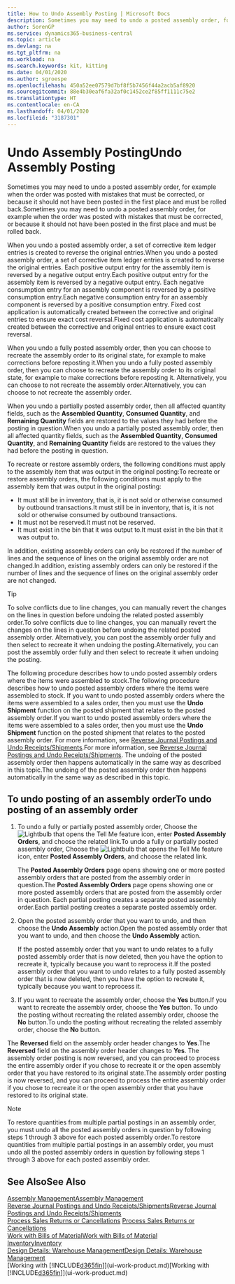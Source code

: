 ```yaml
---
title: How to Undo Assembly Posting | Microsoft Docs
description: Sometimes you may need to undo a posted assembly order, for example when the order was posted with mistakes that must be corrected, or because it should not have been posted in the first place and must be rolled back.
author: SorenGP
ms.service: dynamics365-business-central
ms.topic: article
ms.devlang: na
ms.tgt_pltfrm: na
ms.workload: na
ms.search.keywords: kit, kitting
ms.date: 04/01/2020
ms.author: sgroespe
ms.openlocfilehash: 450a52ee07579d7bf8f5b7456f44a2acb5af8920
ms.sourcegitcommit: 88e4b30eaf6fa32af0c1452ce2f85ff1111c75e2
ms.translationtype: HT
ms.contentlocale: en-CA
ms.lasthandoff: 04/01/2020
ms.locfileid: "3187301"
---
```

# <a name="undo-assembly-posting"></a><span data-ttu-id="d6942-103">Undo Assembly Posting</span><span class="sxs-lookup"><span data-stu-id="d6942-103">Undo Assembly Posting</span></span>
<span data-ttu-id="d6942-104">Sometimes you may need to undo a posted assembly order, for example when the order was posted with mistakes that must be corrected, or because it should not have been posted in the first place and must be rolled back.</span><span class="sxs-lookup"><span data-stu-id="d6942-104">Sometimes you may need to undo a posted assembly order, for example when the order was posted with mistakes that must be corrected, or because it should not have been posted in the first place and must be rolled back.</span></span>

<span data-ttu-id="d6942-105">When you undo a posted assembly order, a set of corrective item ledger entries is created to reverse the original entries.</span><span class="sxs-lookup"><span data-stu-id="d6942-105">When you undo a posted assembly order, a set of corrective item ledger entries is created to reverse the original entries.</span></span> <span data-ttu-id="d6942-106">Each positive output entry for the assembly item is reversed by a negative output entry.</span><span class="sxs-lookup"><span data-stu-id="d6942-106">Each positive output entry for the assembly item is reversed by a negative output entry.</span></span> <span data-ttu-id="d6942-107">Each negative consumption entry for an assembly component is reversed by a positive consumption entry.</span><span class="sxs-lookup"><span data-stu-id="d6942-107">Each negative consumption entry for an assembly component is reversed by a positive consumption entry.</span></span> <span data-ttu-id="d6942-108">Fixed cost application is automatically created between the corrective and original entries to ensure exact cost reversal.</span><span class="sxs-lookup"><span data-stu-id="d6942-108">Fixed cost application is automatically created between the corrective and original entries to ensure exact cost reversal.</span></span>  

<span data-ttu-id="d6942-109">When you undo a fully posted assembly order, then you can choose to recreate the assembly order to its original state, for example to make corrections before reposting it.</span><span class="sxs-lookup"><span data-stu-id="d6942-109">When you undo a fully posted assembly order, then you can choose to recreate the assembly order to its original state, for example to make corrections before reposting it.</span></span> <span data-ttu-id="d6942-110">Alternatively, you can choose to not recreate the assembly order.</span><span class="sxs-lookup"><span data-stu-id="d6942-110">Alternatively, you can choose to not recreate the assembly order.</span></span>  

<span data-ttu-id="d6942-111">When you undo a partially posted assembly order, then all affected quantity fields, such as the **Assembled Quantity**, **Consumed Quantity**, and **Remaining Quantity** fields are restored to the values they had before the posting in question.</span><span class="sxs-lookup"><span data-stu-id="d6942-111">When you undo a partially posted assembly order, then all affected quantity fields, such as the **Assembled Quantity**, **Consumed Quantity**, and **Remaining Quantity** fields are restored to the values they had before the posting in question.</span></span>  

<span data-ttu-id="d6942-112">To recreate or restore assembly orders, the following conditions must apply to the assembly item that was output in the original posting:</span><span class="sxs-lookup"><span data-stu-id="d6942-112">To recreate or restore assembly orders, the following conditions must apply to the assembly item that was output in the original posting:</span></span>  

-   <span data-ttu-id="d6942-113">It must still be in inventory, that is, it is not sold or otherwise consumed by outbound transactions.</span><span class="sxs-lookup"><span data-stu-id="d6942-113">It must still be in inventory, that is, it is not sold or otherwise consumed by outbound transactions.</span></span>  
-   <span data-ttu-id="d6942-114">It must not be reserved.</span><span class="sxs-lookup"><span data-stu-id="d6942-114">It must not be reserved.</span></span>  
-   <span data-ttu-id="d6942-115">It must exist in the bin that it was output to.</span><span class="sxs-lookup"><span data-stu-id="d6942-115">It must exist in the bin that it was output to.</span></span>  

<span data-ttu-id="d6942-116">In addition, existing assembly orders can only be restored if the number of lines and the sequence of lines on the original assembly order are not changed.</span><span class="sxs-lookup"><span data-stu-id="d6942-116">In addition, existing assembly orders can only be restored if the number of lines and the sequence of lines on the original assembly order are not changed.</span></span>  

> [!TIP]  
>  <span data-ttu-id="d6942-117">To solve conflicts due to line changes, you can manually revert the changes on the lines in question before undoing the related posted assembly order.</span><span class="sxs-lookup"><span data-stu-id="d6942-117">To solve conflicts due to line changes, you can manually revert the changes on the lines in question before undoing the related posted assembly order.</span></span> <span data-ttu-id="d6942-118">Alternatively, you can post the assembly order fully and then select to recreate it when undoing the posting.</span><span class="sxs-lookup"><span data-stu-id="d6942-118">Alternatively, you can post the assembly order fully and then select to recreate it when undoing the posting.</span></span>  

<span data-ttu-id="d6942-119">The following procedure describes how to undo posted assembly orders where the items were assembled to stock.</span><span class="sxs-lookup"><span data-stu-id="d6942-119">The following procedure describes how to undo posted assembly orders where the items were assembled to stock.</span></span> <span data-ttu-id="d6942-120">If you want to undo posted assembly orders where the items were assembled to a sales order, then you must use the **Undo Shipment** function on the posted shipment that relates to the posted assembly order.</span><span class="sxs-lookup"><span data-stu-id="d6942-120">If you want to undo posted assembly orders where the items were assembled to a sales order, then you must use the **Undo Shipment** function on the posted shipment that relates to the posted assembly order.</span></span> <span data-ttu-id="d6942-121">For more information, see [Reverse Journal Postings and Undo Receipts/Shipments](finance-how-reverse-journal-posting.md).</span><span class="sxs-lookup"><span data-stu-id="d6942-121">For more information, see [Reverse Journal Postings and Undo Receipts/Shipments](finance-how-reverse-journal-posting.md).</span></span> <span data-ttu-id="d6942-122">The undoing of the posted assembly order then happens automatically in the same way as described in this topic.</span><span class="sxs-lookup"><span data-stu-id="d6942-122">The undoing of the posted assembly order then happens automatically in the same way as described in this topic.</span></span>  

## <a name="to-undo-posting-of-an-assembly-order"></a><span data-ttu-id="d6942-123">To undo posting of an assembly order</span><span class="sxs-lookup"><span data-stu-id="d6942-123">To undo posting of an assembly order</span></span>  
1.  <span data-ttu-id="d6942-124">To undo a fully or partially posted assembly order, Choose the ![Lightbulb that opens the Tell Me feature](media/ui-search/search_small.png "Tell me what you want to do") icon, enter **Posted Assembly Orders**, and choose the related link.</span><span class="sxs-lookup"><span data-stu-id="d6942-124">To undo a fully or partially posted assembly order, Choose the ![Lightbulb that opens the Tell Me feature](media/ui-search/search_small.png "Tell me what you want to do") icon, enter **Posted Assembly Orders**, and choose the related link.</span></span>  

    <span data-ttu-id="d6942-125">The **Posted Assembly Orders** page opens showing one or more posted assembly orders that are posted from the assembly order in question.</span><span class="sxs-lookup"><span data-stu-id="d6942-125">The **Posted Assembly Orders** page opens showing one or more posted assembly orders that are posted from the assembly order in question.</span></span> <span data-ttu-id="d6942-126">Each partial posting creates a separate posted assembly order.</span><span class="sxs-lookup"><span data-stu-id="d6942-126">Each partial posting creates a separate posted assembly order.</span></span>  
2.  <span data-ttu-id="d6942-127">Open the posted assembly order that you want to undo, and then choose the **Undo Assembly** action.</span><span class="sxs-lookup"><span data-stu-id="d6942-127">Open the posted assembly order that you want to undo, and then choose the **Undo Assembly** action.</span></span>  

    <span data-ttu-id="d6942-128">If the posted assembly order that you want to undo relates to a fully posted assembly order that is now deleted, then you have the option to recreate it, typically because you want to reprocess it.</span><span class="sxs-lookup"><span data-stu-id="d6942-128">If the posted assembly order that you want to undo relates to a fully posted assembly order that is now deleted, then you have the option to recreate it, typically because you want to reprocess it.</span></span>  
3.  <span data-ttu-id="d6942-129">If you want to recreate the assembly order, choose the **Yes** button.</span><span class="sxs-lookup"><span data-stu-id="d6942-129">If you want to recreate the assembly order, choose the **Yes** button.</span></span> <span data-ttu-id="d6942-130">To undo the posting without recreating the related assembly order, choose the **No** button.</span><span class="sxs-lookup"><span data-stu-id="d6942-130">To undo the posting without recreating the related assembly order, choose the **No** button.</span></span>  

<span data-ttu-id="d6942-131">The **Reversed** field on the assembly order header changes to **Yes**.</span><span class="sxs-lookup"><span data-stu-id="d6942-131">The **Reversed** field on the assembly order header changes to **Yes**.</span></span> <span data-ttu-id="d6942-132">The assembly order posting is now reversed, and you can proceed to process the entire assembly order if you chose to recreate it or the open assembly order that you have restored to its original state.</span><span class="sxs-lookup"><span data-stu-id="d6942-132">The assembly order posting is now reversed, and you can proceed to process the entire assembly order if you chose to recreate it or the open assembly order that you have restored to its original state.</span></span>  

> [!NOTE]  
>  <span data-ttu-id="d6942-133">To restore quantities from multiple partial postings in an assembly order, you must undo all the posted assembly orders in question by following steps 1 through 3 above for each posted assembly order.</span><span class="sxs-lookup"><span data-stu-id="d6942-133">To restore quantities from multiple partial postings in an assembly order, you must undo all the posted assembly orders in question by following steps 1 through 3 above for each posted assembly order.</span></span>  

## <a name="see-also"></a><span data-ttu-id="d6942-134">See Also</span><span class="sxs-lookup"><span data-stu-id="d6942-134">See Also</span></span>  
[<span data-ttu-id="d6942-135">Assembly Management</span><span class="sxs-lookup"><span data-stu-id="d6942-135">Assembly Management</span></span>](assembly-assemble-items.md)  
[<span data-ttu-id="d6942-136">Reverse Journal Postings and Undo Receipts/Shipments</span><span class="sxs-lookup"><span data-stu-id="d6942-136">Reverse Journal Postings and Undo Receipts/Shipments</span></span>](finance-how-reverse-journal-posting.md)  
<span data-ttu-id="d6942-137">[Process Sales Returns or Cancellations](sales-how-process-sales-returns-cancellations.md)  </span><span class="sxs-lookup"><span data-stu-id="d6942-137">[Process Sales Returns or Cancellations](sales-how-process-sales-returns-cancellations.md)  </span></span>  
[<span data-ttu-id="d6942-138">Work with Bills of Material</span><span class="sxs-lookup"><span data-stu-id="d6942-138">Work with Bills of Material</span></span>](inventory-how-work-BOMs.md)  
[<span data-ttu-id="d6942-139">Inventory</span><span class="sxs-lookup"><span data-stu-id="d6942-139">Inventory</span></span>](inventory-manage-inventory.md)  
[<span data-ttu-id="d6942-140">Design Details: Warehouse Management</span><span class="sxs-lookup"><span data-stu-id="d6942-140">Design Details: Warehouse Management</span></span>](design-details-warehouse-management.md)  
<span data-ttu-id="d6942-141">[Working with [!INCLUDE[d365fin](includes/d365fin_md.md)]](ui-work-product.md)</span><span class="sxs-lookup"><span data-stu-id="d6942-141">[Working with [!INCLUDE[d365fin](includes/d365fin_md.md)]](ui-work-product.md)</span></span>
